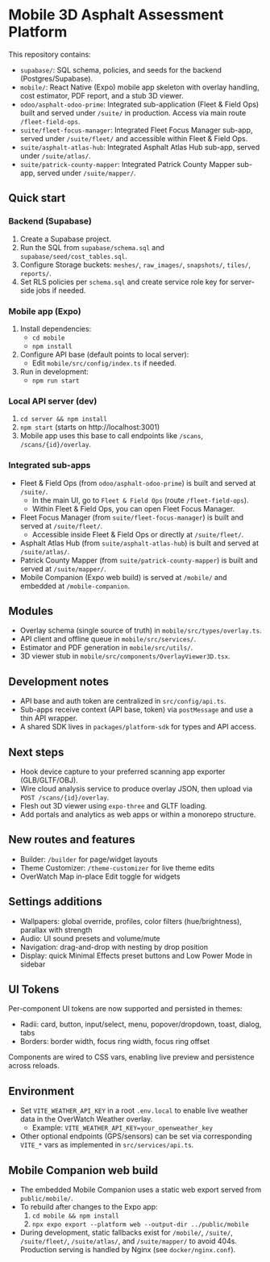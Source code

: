 # Mobile 3D Asphalt Assessment Platform

This repository contains:

- `supabase/`: SQL schema, policies, and seeds for the backend (Postgres/Supabase).
- `mobile/`: React Native (Expo) mobile app skeleton with overlay handling, cost estimator, PDF report, and a stub 3D viewer.
- `odoo/asphalt-odoo-prime`: Integrated sub-application (Fleet & Field Ops) built and served under `/suite/` in production. Access via main route `/fleet-field-ops`.
- `suite/fleet-focus-manager`: Integrated Fleet Focus Manager sub-app, served under `/suite/fleet/` and accessible within Fleet & Field Ops.
- `suite/asphalt-atlas-hub`: Integrated Asphalt Atlas Hub sub-app, served under `/suite/atlas/`.
- `suite/patrick-county-mapper`: Integrated Patrick County Mapper sub-app, served under `/suite/mapper/`.

## Quick start

### Backend (Supabase)
1. Create a Supabase project.
2. Run the SQL from `supabase/schema.sql` and `supabase/seed/cost_tables.sql`.
3. Configure Storage buckets: `meshes/`, `raw_images/`, `snapshots/`, `tiles/`, `reports/`.
4. Set RLS policies per `schema.sql` and create service role key for server-side jobs if needed.

### Mobile app (Expo)
1. Install dependencies:
   - `cd mobile`
   - `npm install`
2. Configure API base (default points to local server):
   - Edit `mobile/src/config/index.ts` if needed.
3. Run in development:
   - `npm run start`

### Local API server (dev)
1. `cd server && npm install`
2. `npm start` (starts on http://localhost:3001)
3. Mobile app uses this base to call endpoints like `/scans`, `/scans/{id}/overlay`.

### Integrated sub-apps
- Fleet & Field Ops (from `odoo/asphalt-odoo-prime`) is built and served at `/suite/`.
  - In the main UI, go to `Fleet & Field Ops` (route `/fleet-field-ops`).
  - Within Fleet & Field Ops, you can open Fleet Focus Manager.
- Fleet Focus Manager (from `suite/fleet-focus-manager`) is built and served at `/suite/fleet/`.
  - Accessible inside Fleet & Field Ops or directly at `/suite/fleet/`.
- Asphalt Atlas Hub (from `suite/asphalt-atlas-hub`) is built and served at `/suite/atlas/`.
- Patrick County Mapper (from `suite/patrick-county-mapper`) is built and served at `/suite/mapper/`.
- Mobile Companion (Expo web build) is served at `/mobile/` and embedded at `/mobile-companion`.

## Modules
- Overlay schema (single source of truth) in `mobile/src/types/overlay.ts`.
- API client and offline queue in `mobile/src/services/`.
- Estimator and PDF generation in `mobile/src/utils/`.
- 3D viewer stub in `mobile/src/components/OverlayViewer3D.tsx`.

## Development notes
- API base and auth token are centralized in `src/config/api.ts`.
- Sub-apps receive context (API base, token) via `postMessage` and use a thin API wrapper.
- A shared SDK lives in `packages/platform-sdk` for types and API access.

## Next steps
- Hook device capture to your preferred scanning app exporter (GLB/GLTF/OBJ).
- Wire cloud analysis service to produce overlay JSON, then upload via `POST /scans/{id}/overlay`.
- Flesh out 3D viewer using `expo-three` and GLTF loading.
- Add portals and analytics as web apps or within a monorepo structure.

## New routes and features

- Builder: `/builder` for page/widget layouts
- Theme Customizer: `/theme-customizer` for live theme edits
- OverWatch Map in-place Edit toggle for widgets

## Settings additions

- Wallpapers: global override, profiles, color filters (hue/brightness), parallax with strength
- Audio: UI sound presets and volume/mute
- Navigation: drag-and-drop with nesting by drop position
- Display: quick Minimal Effects preset buttons and Low Power Mode in sidebar

## UI Tokens

Per-component UI tokens are now supported and persisted in themes:
- Radii: card, button, input/select, menu, popover/dropdown, toast, dialog, tabs
- Borders: border width, focus ring width, focus ring offset

Components are wired to CSS vars, enabling live preview and persistence across reloads.

## Environment

- Set `VITE_WEATHER_API_KEY` in a root `.env.local` to enable live weather data in the OverWatch Weather overlay.
  - Example: `VITE_WEATHER_API_KEY=your_openweather_key`
- Other optional endpoints (GPS/sensors) can be set via corresponding `VITE_*` vars as implemented in `src/services/api.ts`.

## Mobile Companion web build

- The embedded Mobile Companion uses a static web export served from `public/mobile/`.
- To rebuild after changes to the Expo app:
  1) `cd mobile && npm install`
  2) `npx expo export --platform web --output-dir ../public/mobile`
- During development, static fallbacks exist for `/mobile/`, `/suite/`, `/suite/fleet/`, `/suite/atlas/`, and `/suite/mapper/` to avoid 404s. Production serving is handled by Nginx (see `docker/nginx.conf`).
